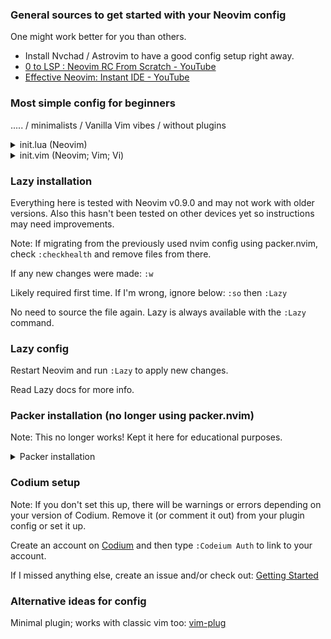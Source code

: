 <!--
I paste this link so many times I should be using markdown slightly better..
-->

### General sources to get started with your Neovim config

One might work better for you than others.

- Install Nvchad / Astrovim to have a good config setup right away.
- [0 to LSP \: Neovim RC From Scratch \- YouTube](https://youtu.be/w7i4amO_zaE)
- [Effective Neovim\: Instant IDE \- YouTube](https://youtu.be/stqUbv-5u2s&t=171s)

### Most simple config for beginners
..... / minimalists / Vanilla Vim vibes / without plugins

<details>
<summary>
init.lua (Neovim)
</summary>

In [init.lua](init.lua) file, add the following lines and customize it to your
hearts content:

```lua
-- this is a comment in lua
--[[
this is a 
*multiline*
comment

]]
local o = vim.o -- short for vim.opt
o.nu = true -- true or false
o.relativenumber = true

-- four spaced tabbing
o.tabstop = 4
o.softtabstop = 4
o.shiftwidth = 4
o.expandtab = true
o.smartindent = true

o.termguicolors = true  -- color support
o.ignorecase = true -- ignores case when searching, etc.
-- below line: cursor is always 6 lines away from top or bottom of your window
o.scrolloff = 6 
o.colorcolumn = "80"
o.swapfile = false -- don't use swap files

o.shellslash = true -- On Windows, this will use '/' instead of the default '\'
```

Lua vs Vimscript:

- Thanks to [LuaJIT](https://github.com/LuaJIT/LuaJIT) (based on Lua 5.1),
this is generally about 10x faster than vimscript8. vimscript9 might be much
closer in speed to LuaJIT. Take benchmarks with a grain of salt though.
- Lua is a skill that can be used outside of Vimscript. Vimscript is stuck in
Vim world. If you go deeper into the language, you probably should learn some
Vimscript and Vim API to use Lua in Neovim though.

</details>

<details>
<summary>
init.vim (Neovim; Vim; Vi)
</summary>


Didn't test code below! It's possible some of these lines of code don't work.
If this is in `init.vim` file, the equivalent works in Vi, Vim, and Neovim:

```vim
" This is a comment.
" Double quote comment means it's also valid vimrc code; commented out.
" There's no difference between single and multiline comments in vim.

set nu
set relativenumber

set tabstop=4
set softtabstop=4
set shiftwidth=4
set expandtab
set smartindent

set termguicolors
set colorcolumn=80

set scrolloff=6
set colorcolumn=80
set noswapfile


"" set ai " auto indent
set tabstop

set shellslash
" i forgot if this is important
" set guicursor=""
```
</details>

### Lazy installation

Everything here is tested with Neovim v0.9.0 and may not work with older
versions. Also this hasn't been tested on other devices yet so instructions
may need improvements.

Note: If migrating from the previously used nvim config using packer.nvim,
check `:checkhealth` and remove files from there.

If any new changes were made: 
`:w`

Likely required first time. If I'm wrong, ignore below:
`:so` then `:Lazy`

No need to source the file again. Lazy is always available with the `:Lazy`
command.

### Lazy config

Restart Neovim and run `:Lazy` to apply new changes.

Read Lazy docs for more info.

### Packer installation (no longer using packer.nvim)

Note: This no longer works! Kept it here for educational purposes.

<details>
<summary>
Packer installation
</summary>
  
In packer.lua:
Install packer with [instructions](https://github.com/wbthomason/packer.nvim)
on the web
([ThePrimeagen video with timestamp](https://youtu.be/w7i4amO_zaE?t=234))

If any new changes are made, you need to `:w` so Packer.nvim can see the
changes.

Then:
`:so`

If errors show up for above command, (`ZQ`) quit out of vim, reopen the
packer.lua file in Neovim and repeat. 

`:PackerSync`

A screen should show up that everything installed successfully.

After all that, close and open and open up again, some errors and tips will
show up. Wait for everything to install.
</details>

### Codium setup 

Note: If you don't set this up, there will be warnings or errors depending on
your version of Codium. Remove it (or comment it out) from your plugin config
or set it up.

Create an account on [Codium](https://codeium.com/) and then type
`:Codeium Auth` to link to your account.

If I missed anything else, create an issue and/or check out:
[Getting Started](https://github.com/Exafunction/codeium.vim#-getting-started)

### Alternative ideas for config

Minimal plugin; works with classic vim too:
[vim-plug](https://github.com/junegunn/vim-plug)


